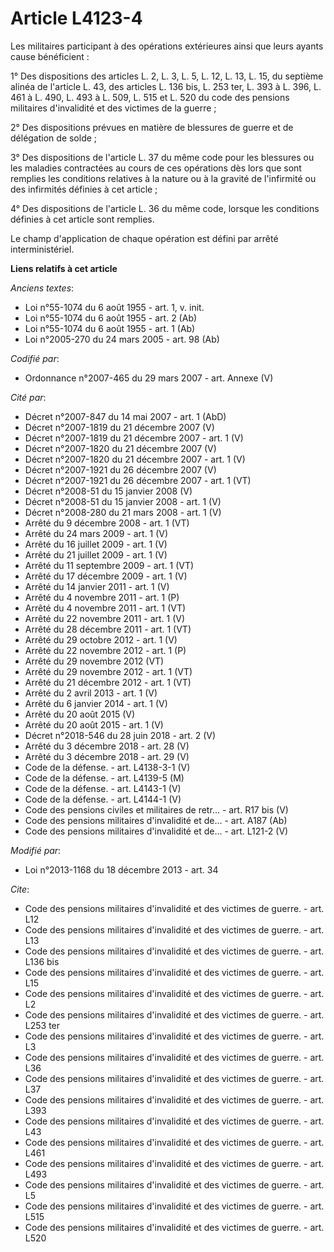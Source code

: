 # Article L4123-4

Les militaires participant à des opérations extérieures ainsi que leurs ayants cause bénéficient : 

1° Des dispositions des articles L. 2, L. 3, L. 5, L. 12, L. 13, L. 15, du septième alinéa de l'article L. 43, des articles
L. 136 bis, L. 253 ter,
L. 393 à L. 396, 
L. 461 à L. 490, 
L. 493 à L. 509, L. 515 et L. 520 du code des pensions militaires d'invalidité et des victimes de la guerre ; 

2° Des dispositions prévues en matière de blessures de guerre et de délégation de solde ; 

3° Des dispositions de l'article L. 37 du même code pour les blessures ou les maladies contractées au cours de ces opérations
dès lors que sont remplies les conditions relatives à la nature ou à la gravité de l'infirmité ou des infirmités définies à
cet article ; 

4° Des dispositions de l'article L. 36 du même code, lorsque les conditions définies à cet article sont remplies. 

Le champ d'application de chaque opération est défini par arrêté interministériel.

**Liens relatifs à cet article**

_Anciens textes_:

  - Loi n°55-1074 du 6 août 1955 - art. 1, v. init.
  - Loi n°55-1074 du 6 août 1955 - art. 2 (Ab)
  - Loi n°55-1074 du 6 août 1955 - art. 1 (Ab)
  - Loi n°2005-270 du 24 mars 2005 - art. 98 (Ab)

_Codifié par_:

  - Ordonnance n°2007-465 du 29 mars 2007 - art. Annexe (V)

_Cité par_:

  - Décret n°2007-847 du 14 mai 2007 - art. 1 (AbD)
  - Décret n°2007-1819 du 21 décembre 2007 (V)
  - Décret n°2007-1819 du 21 décembre 2007 - art. 1 (V)
  - Décret n°2007-1820 du 21 décembre 2007 (V)
  - Décret n°2007-1820 du 21 décembre 2007 - art. 1 (V)
  - Décret n°2007-1921 du 26 décembre 2007 (V)
  - Décret n°2007-1921 du 26 décembre 2007 - art. 1 (VT)
  - Décret n°2008-51 du 15 janvier 2008 (V)
  - Décret n°2008-51 du 15 janvier 2008 - art. 1 (V)
  - Décret n°2008-280 du 21 mars 2008 - art. 1 (V)
  - Arrêté du 9 décembre 2008 - art. 1 (VT)
  - Arrêté du 24 mars 2009 - art. 1 (V)
  - Arrêté du 16 juillet 2009 - art. 1 (V)
  - Arrêté du 21 juillet 2009 - art. 1 (V)
  - Arrêté du 11 septembre 2009 - art. 1 (VT)
  - Arrêté du 17 décembre 2009 - art. 1 (V)
  - Arrêté du 14 janvier 2011 - art. 1 (V)
  - Arrêté du 4 novembre 2011 - art. 1 (P)
  - Arrêté du 4 novembre 2011 - art. 1 (VT)
  - Arrêté du 22 novembre 2011 - art. 1 (V)
  - Arrêté du 28 décembre 2011 - art. 1 (VT)
  - Arrêté du 29 octobre 2012 - art. 1 (V)
  - Arrêté du 22 novembre 2012 - art. 1 (P)
  - Arrêté du 29 novembre 2012 (VT)
  - Arrêté du 29 novembre 2012 - art. 1 (VT)
  - Arrêté du 21 décembre 2012 - art. 1 (VT)
  - Arrêté du 2 avril 2013 - art. 1 (V)
  - Arrêté du 6 janvier 2014 - art. 1 (V)
  - Arrêté du 20 août 2015 (V)
  - Arrêté du 20 août 2015 - art. 1 (V)
  - Décret n°2018-546 du 28 juin 2018 - art. 2 (V)
  - Arrêté du 3 décembre 2018 - art. 28 (V)
  - Arrêté du 3 décembre 2018 - art. 29 (V)
  - Code de la défense. - art. L4138-3-1 (V)
  - Code de la défense. - art. L4139-5 (M)
  - Code de la défense. - art. L4143-1 (V)
  - Code de la défense. - art. L4144-1 (V)
  - Code des pensions civiles et militaires de retr... - art. R17 bis (V)
  - Code des pensions militaires d'invalidité et de... - art. A187 (Ab)
  - Code des pensions militaires d'invalidité et de... - art. L121-2 (V)

_Modifié par_:

  - Loi n°2013-1168 du 18 décembre 2013 - art. 34

_Cite_:

  - Code des pensions militaires d'invalidité et des victimes de guerre. - art. L12
  - Code des pensions militaires d'invalidité et des victimes de guerre. - art. L13
  - Code des pensions militaires d'invalidité et des victimes de guerre. - art. L136 bis
  - Code des pensions militaires d'invalidité et des victimes de guerre. - art. L15
  - Code des pensions militaires d'invalidité et des victimes de guerre. - art. L2
  - Code des pensions militaires d'invalidité et des victimes de guerre. - art. L253 ter
  - Code des pensions militaires d'invalidité et des victimes de guerre. - art. L3
  - Code des pensions militaires d'invalidité et des victimes de guerre. - art. L36
  - Code des pensions militaires d'invalidité et des victimes de guerre. - art. L37
  - Code des pensions militaires d'invalidité et des victimes de guerre. - art. L393
  - Code des pensions militaires d'invalidité et des victimes de guerre. - art. L43
  - Code des pensions militaires d'invalidité et des victimes de guerre. - art. L461
  - Code des pensions militaires d'invalidité et des victimes de guerre. - art. L493
  - Code des pensions militaires d'invalidité et des victimes de guerre. - art. L5
  - Code des pensions militaires d'invalidité et des victimes de guerre. - art. L515
  - Code des pensions militaires d'invalidité et des victimes de guerre. - art. L520
